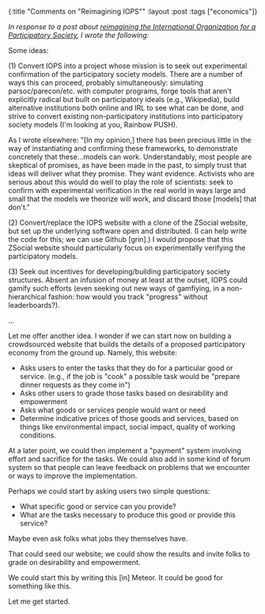 {:title "Comments on \"Reimagining IOPS\""
:layout :post
:tags  ["economics"]}

_In response to a post about [reimagining the International Organization for a Participatory Society](http://www.iopsociety.org/forum/non-members-forum/reimagining-iops), I wrote the following:_

Some ideas:

(1) Convert IOPS into a project whose mission is to seek out experimental confirmation of the participatory society models. There are a number of ways this can proceed, probably simultaneously: simulating parsoc/parecon/etc. with computer programs, forge tools that aren't explicitly radical but built on participatory ideals (e.g., Wikipedia), build alternative institutions both online and IRL to see what can be done, and strive to convert existing non-participatory institutions into participatory society models (I'm looking at you, Rainbow PUSH).

As I wrote elsewhere: "[In my opinion,] there has been precious little in the way of instantiating and confirming these frameworks, to demonstrate concretely that these...models can work. Understandably, most people are skeptical of promises, as have been made in the past, to simply trust that ideas will deliver what they promise. They want evidence. Activists who are serious about this would do well to play the role of scientists: seek to confirm with experimental verification in the real world in ways large and small that the models we theorize will work, and discard those [models] that don't."

(2) Convert/replace the IOPS website with a clone of the ZSocial website, but set up the underlying software open and distributed. (I can help write the code for this; we can use Github [grin].) I would propose that this ZSocial website should particularly focus on experimentally verifying the participatory models.

(3) Seek out incentives for developing/building participatory society structures. Absent an infusion of money at least at the outset, IOPS could gamify such efforts (even seeking out new ways of gamfiying, in a non-hierarchical fashion: how would you track "progress" without leaderboards?).

...

Let me offer another idea. I wonder if we can start now on building a crowdsourced website that builds the details of a proposed participatory economy from the ground up. Namely, this website:

* Asks users to enter the tasks that they do for a particular good or service. (e.g., if the job is "cook" a possible task would be "prepare dinner requests as they come in")
* Asks other users to grade those tasks based on desirability and empowerment
* Asks what goods or services people would want or need
* Determine indicative prices of those goods and services, based on things like environmental impact, social impact, quality of working conditions.

At a later point, we could then implement a "payment" system involving effort and sacrifice for the tasks. We could also add in some kind of forum system so that people can leave feedback on problems that we encounter or ways to improve the implementation.

Perhaps we could start by asking users two simple questions:
- What specific good or service can you provide?
- What are the tasks necessary to produce this good or provide this service?

Maybe even ask folks what jobs they themselves have.

That could seed our website; we could show the results and invite folks to grade on desirability and empowerment. 

We could start this by writing this [in] Meteor. It could be good for something like this.

Let me get started.
